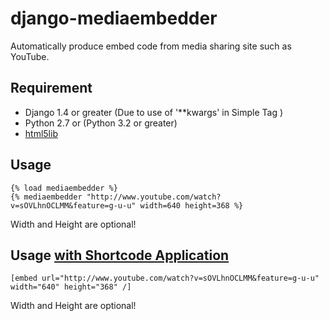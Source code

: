 # django-mediaembedder

Automatically produce embed code from media sharing site such as YouTube.

## Requirement

*	Django 1.4 or greater (Due to use of '**kwargs' in Simple Tag )
*	Python 2.7 or (Python 3.2 or greater)
*	[html5lib](http://code.google.com/p/html5lib/)

## Usage

	{% load mediaembedder %}
    {% mediaembedder "http://www.youtube.com/watch?v=sOVLhnOCLMM&feature=g-u-u" width=640 height=368 %}

Width and Height are optional!

## Usage [with Shortcode Application](https://github.com/CJ-Jackson/django-shortcode)

	[embed url="http://www.youtube.com/watch?v=sOVLhnOCLMM&feature=g-u-u" width="640" height="368" /]

Width and Height are optional!
